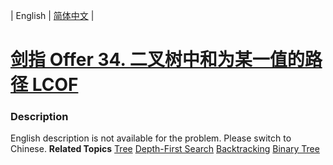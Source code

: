 | English | [简体中文](README.md) |

# [剑指 Offer 34. 二叉树中和为某一值的路径 LCOF](https://leetcode.cn/problems/er-cha-shu-zhong-he-wei-mou-yi-zhi-de-lu-jing-lcof)
 ### Description
English description is not available for the problem. Please switch to Chinese.
**Related Topics**  [Tree](https://leetcode.cn/tag/tree) [Depth-First Search](https://leetcode.cn/tag/depth-first-search) [Backtracking](https://leetcode.cn/tag/backtracking) [Binary Tree](https://leetcode.cn/tag/binary-tree) 